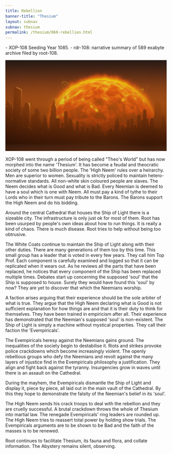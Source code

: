 ```yaml
---
title: Rebellion 
banner-title: "Thesium" 
layout: subnav 
subnav: thesium 
permalink: /thesium/060-rebellion.html
---
```


<div class="data">
- XOP-108 Seeding Year 1085.
- rdr-108: narrative summary of 589 exabyte archive filed by root-108.  
</div>

![main sequence has ended - capn-damo deviantart.com](/assets/images/Thesium/main-sequence-has-ended.jpg)

XOP-108 went through a period of being called "Theo's World" but has now
morphed into the name 'Thesium'. It has become a feudal and theocratic society
of some two billion people. The 'High Neem' rules over a heirarchy. Men are
superior to women. Sexuality is strictly policed to maintain hetero-normative
standards. All non-white skin coloured people are slaves. The Neem decides what
is Good and what is Bad. Every Neemian is deemed to have a soul which is one
with Neem. All must pay a kind of tythe to their Lords who in their turn must
pay tribute to the Barons. The Barons support the High Neem and do his bidding.   

Around the central Cathedral that houses the Ship of Light there is a sizeable
city. The infrastructure is only just ok for most of them. Root has been
usurped by people's own ideas about how to run things. It is really a kind of
chaos. There is much disease. Root tries to help without being too obtrusive.  

The White Coats continue to maintain the Ship of Light along with their other
duties. There are many generations of them too by this time. This small group
has a leader that is voted in every few years. They call him Top Prof. Each
component is carefully examined and logged so that it can be replicated when it
wears out. As he reviews all the parts that have been replaced, he notices 
that every component of the Ship has been replaced multiple times. Debates
start up concerning the supposed 'soul' that the Ship is supposed to house.
Surely they would have found this 'soul' by now? They are yet to discover that
which the Neemians worship.

A faction arises arguing that their experience should be the sole arbiter of
what is true. They argue that the High Neem declaring what is Good is not
sufficient explanation for how things are and that it is their duty to think
for themselves. They have been trained in empiricism after all. Their
experience has demonstrated that the Neemian's supposed 'soul' is non-existent.
The Ship of Light is simply a machine without mystical properties. They call
their faction the 'Evempiricals'.

The Evempiricals heresy against the Neemians gains ground. The inequalities of
the society begin to destabilise it. Riots and strikes provoke police
crackdowns which become increasingly violent. The openly rebellious groups who
defy the Neemians and revolt against the many layers of injustice find in the
Evempiricals philosophy a justification. They align and fight back against the
tyranny. Insurgencies grow in waves until there is an assault on the Cathedral.  

During the mayhem, the Evempiricals dismantle the Ship of Light and display it,
piece by piece, all laid out in the main vault of the Cathedral. By this they
hope to demonstrate the falsity of the Neemian's belief in its 'soul'.   

The High Neem sends his crack troops to deal with the rebellion and they are
cruelly successful. A brutal crackdown throws the whole of Thesium into martial
law. The renegade Evempiricals' ring leaders are rounded up. The High Neem
tries to reassert total power by holding show trials. The Evempiricals
arguments are to be shown to be Bad and the faith of the masses is to be
renewed.

Root continues to facilitate Thesium, its fauna and flora, and collate
information. The Abystery remains silent, observing.

